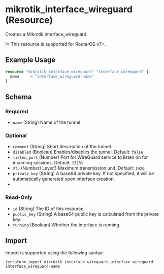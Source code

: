 # mikrotik_interface_wireguard (Resource)
Creates a Mikrotik interface_wireguard.

!> This resource is supported for RouterOS v7+.

## Example Usage
```terraform
resource "mikrotik_interface_wireguard" "interface_wireguard" {
  name     = "interface_wireguard-name"
}
```

<!-- schema generated by tfplugindocs -->
## Schema

### Required

- `name` (String) Name of the tunnel.

### Optional

- `comment` (String) Short description of the tunnel.
- `disabled` (Boolean) Enables/disables the tunnel. Default: `false`
- `listen_port` (Number) Port for WireGuard service to listen on for incoming sessions. Default: `13231`
- `mtu` (Number) Layer3 Maximum transmission unit. Default: `1420`
- `private_key` (String) A base64 private key. If not specified, it will be automatically generated upon interface creation.
- 


### Read-Only

- `id` (String) The ID of this resource.
- `public_key` (String) A base64 public key is calculated from the private key.
- `running` (Boolean) Whether the interface is running.

## Import
Import is supported using the following syntax:
```shell
terraform import mikrotik_interface_wireguard.interface_wireguard interface_wireguard-name
```
